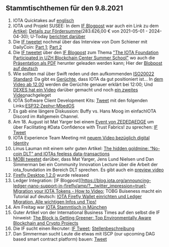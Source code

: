 ## Stammtischthemen für den 9.8.2021

1. IOTA Quicktakes auf [englisch](https://www.youtube.com/watch?v=ENiKRQYYYEY)
2. IOTA und Projekt SUSEE: In dem [IF Blogpost](https://blog.iota.org/the-iota-tangle-selected-as-core-technology-for-susee-to-enable-large-scale-sensor-networks/) war auch ein Link zu dem [Artikel](https://www.energiesystem-forschung.de/news/stromnetze-projekt-susee); [Details zur Fördersumme](https://www.enargus.de/detail/?id=1964466)(283.626,00 € von 2021-05-01 - 2024-04-30); U-Today [berichtet darüber](https://u.today/iotas-tangle-chosen-as-platform-for-revolutionary-smart-energy-project)
3. Die [IF tweetet](https://twitter.com/iota/status/1422577937832980480?s=20) nochmal über das Interview von Dom Schiener mit DailyCoin: [Part 1](https://www.youtube.com/watch?v=-GZhO_ocMCk); [Part 2](https://www.youtube.com/watch?v=Fs-fymGOJ8o)
4. Die [IF tweetet](https://twitter.com/iota/status/1422588128922062856?s=19) über den [IF Blogpost](https://blog.iota.org/the-iota-foundation-participates-in-uzh-blockchain-center-summer-school/) zum Thema ["The IOTA Foundation Participated in UZH Blockchain Center Summer School"](https://blog.iota.org/the-iota-foundation-participates-in-uzh-blockchain-center-summer-school/) wo auch die [Präsentation als PDF](https://files.iota.org/media/IOTA-UZH_Deep_dive_blockchain_summer_school_-July2021.pdf) herunter geleaden werden kann; Hier der [Blobpost auf deutsch](https://www.iota-deutschland.de/de/the-iota-foundation-participated-in-uzh-blockchain-center-summer-school/)
5. Wie sollten mal über Swift reden und den aufkommenden [ISO20022 Standard](https://www.swift.com/de/node/301056): Da gibt es [Gerüchte](https://twitter.com/_DEXES_/status/1422635131140034560?s=20), dass IOTA da gut positioniert ist... In [dem Video ab 12.00](https://www.youtube.com/watch?v=GL6oIdgeob0) werden die Gerüchte genauer erklärt bei 12:00; Und [DEXES hat ein Video](https://www.youtube.com/watch?v=QUBVWOZb9xY) darüber gemacht und noch [ein zweites Video](https://www.youtube.com/watch?v=BCdlAYqUgOU&feature=youtu.be)nachgeleget
6. IOTA Software Client Development Kits: [Tweet](https://twitter.com/oops_monk/status/1422823815365632003?s=20) mit den folgenden Links:[ESP32](https://github.com/iotaledger/esp32-client-sdk);[Zephyr](https://github.com/iotaledger/zephyr-client-sdk);[MbedOS](https://github.com/iotaledger/iota-mbed-studio)
7. Es gab eine längere Diskussion: Buffy vs. Hans Moog im einfachIOTA Discord im #allgemein Channel.
8. Am 18. August ist Mat Yarger bei einem [Event von ZEDEDAEDGE](https://zededa.com/transform/) um über Facilitating #Data Confidence with Trust Fabrics!
 zu sprechen: [IF Tweet](https://twitter.com/iota/status/1422936020484562954?s=20) 
9. IOTA Experience Team Meeting mit [neuem Video bezüglich digital Identity](https://www.youtube.com/watch?v=cSB48PVI_ec&feature=youtu.be)
10. Linus Lauman mit einem sehr guten Artikel: [The hidden goldmine: “No-coin DLT” and IOTAs feeless data-transactions](https://www.reddit.com/r/CryptoCurrency/comments/oyhntm/the_hidden_goldmine_nocoin_dlt_and_iotas_feeless/?utm_medium=android_app&utm_source=share)
11. [MOBI tweetet](https://twitter.com/dltMOBI/status/1423328613026369539?s=19) darüber, dass Mat Yarger, Jens Lund Nielsen und Dan Simmerman bei ein Community Innovation Lecture über die Arbeit der iota_foundation im Bereich DLT sprechen. Es gibt auch ein [preview video](https://www.youtube.com/watch?v=izPl78vncNI)
12. [Firefly Desktop 1.2.0](https://github.com/iotaledger/firefly/releases/tag/desktop-1.2.0) wurde released
13. Ledger Integration: [IF Blogpost][https://blog.iota.org/announcing-ledger-nano-support-in-firefly/amp/?__twitter_impression=true]; [MIgration your IOTA Tokens - How to Video](https://www.youtube.com/watch?v=cS_-TDhOGu0); TOBG Buiseness macht ein Tutorial auf deutsch: [IOTA Firefly Wallet einrichten und Ledger Migration. Alle wichtigen Infos und Tips!](https://www.youtube.com/watch?v=lmRCwZeDtoc)
14. Am Freitag war [IOTA Stammtisch in München](https://www.meetup.com/de-DE/IOTA-Muc/events/hxtrlsycclbjb/)
15. Guter Artikel von der International Business Times auf den selbst die IF hinweist: [The Block is Getting Greener: Top Environmentally Aware Blockchain and Crypto Projects](https://www.ibtimes.com/block-getting-greener-top-environmentally-aware-blockchain-crypto-projects-3267537)
16. Die IF sucht einen Recruter: [IF Tweet](https://twitter.com/iota/status/1423575123781636096?s=19); [Stellenbeschreibung](https://iota.bamboohr.com/jobs/view.php?id=164&source=aWQ9NA%3D%3D)
17. Dan Simmerman sucht Leute die etwas mit ISCP (our upcoming DAG based smart contract platform) bauen: [Tweet](https://twitter.com/DanSimerman/status/1423958862026010624?s=20)
